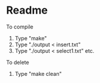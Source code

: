 # Readme

To compile
1. Type "make"
2. Type "./output < insert.txt"
3. Type "./output < select1.txt"
etc.

To delete
1. Type "make clean"
